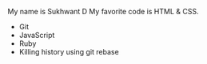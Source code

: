 My name is Sukhwant D
My favorite code is HTML & CSS.
* Git
* JavaScript
* Ruby
* Killing history using git rebase

